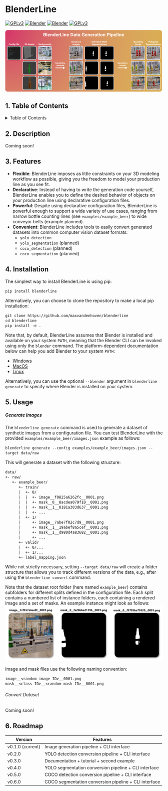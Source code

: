 # BlenderLine

[![GPLv3](https://img.shields.io/static/v1?message=GPLv3&color=blue&label=License&style=flat)](https://www.gnu.org/licenses/gpl-3.0)
[![Blender](https://img.shields.io/static/v1?message=3.10%2B&logo=python&color=blue&logoColor=white&label=Python&style=flat)](https://www.python.org/)
[![Blender](https://img.shields.io/static/v1?message=3.4%2B&logo=blender&color=orange&logoColor=white&label=Blender&style=flat)](https://www.blender.org/)
[![GPLv3](https://img.shields.io/static/v1?message=black&color=black&label=Code%20style&style=flat)](https://github.com/psf/black)


![](https://raw.githubusercontent.com/maxvandenhoven/blenderline/main/img/workflow.png)

## 1. Table of Contents
<details>
<summary> Table of Contents </summary>

- [1. Table of Contents](#1-table-of-contents)
- [2. Description](#2-description)
- [3. Features](#3-features)
- [4. Installation](#4-installation)
- [5. Usage](#5-usage)
- [6. Roadmap](#6-roadmap)

</details>


## 2. Description
Coming soon!


## 3. Features
- **Flexible**: BlenderLine imposes as little constraints on your 3D modeling workflow as possible, giving you the freedom to model your production line as you see fit.
- **Declarative**: Instead of having to write the generation code yourself, BlenderLine enables you to define the desired behavior of objects on your production line using declarative configuration files. 
- **Powerful**: Despite using declarative configuration files, BlenderLine is powerful enough to support a wide variety of use cases, ranging from narrow bottle counting lines (see `examples/example_beer`) to wide conveyor belts (example planned).
- **Convenient**: BlenderLine includes tools to easily convert generated datasets into common computer vision dataset formats:
  - `yolo_detection`
  - `yolo_segmentation` (planned)
  - `coco_detection` (planned)
  - `coco_segmentation` (planned)


## 4. Installation
The simplest way to install BlenderLine is using pip:
```
pip install blenderline
```

Alternatively, you can choose to clone the repository to make a local pip installation:
```
git clone https://github.com/maxvandenhoven/blenderline
cd blenderline
pip install -e .
```

Note that, by default, BlenderLine assumes that Blender is installed and available on your system `PATH`, meaning that the Blender CLI can be invoked using only the `blender` command. The platform-dependent documentation below can help you add Blender to your system `PATH`:
- [Windows](https://docs.blender.org/manual/en/latest/advanced/command_line/launch/windows.html)
- [MacOS](https://docs.blender.org/manual/en/latest/advanced/command_line/launch/macos.html)
- [Linux](https://docs.blender.org/manual/en/latest/advanced/command_line/launch/linux.html)

Alternatively, you can use the optional `--blender` argument in `blenderline generate` to specify where Blender is installed on your system.

## 5. Usage
##### Generate Images
The `blenderline generate` command is used to generate a dataset of synthetic images from a configuration file. You can test BlenderLine with the provided `examples/example_beer/images.json` example as follows:
```
blenderline generate --config examples/example_beer/images.json --target data/raw
```

This will generate a dataset with the following structure:
```
data/
+- raw/
   +- example_beer/
      +- train/
      |  +- 0/
      |  |  +- image__f0825a6262fc__0001.png
      |  |  +- mask__0__8acdea079f10__0001.png
      |  |  +- mask__1__0181a303d637__0001.png
      |  |  +- ...
      |  +- 1/
      |     +- image__7abe7f02c7d9__0001.png
      |     +- mask__1__19abef8a5cef__0001.png
      |     +- mask__1__d980d4a83682__0001.png
      |     +- ...
      +- valid/
      |  +- 0/...
      |  +- 1/...
      +- label_mapping.json

```

While not strictly necessary, setting `--target data/raw` will create a folder structure that allows you to track different versions of the data, e.g., after using the `blenderline convert` command. 

Note that the dataset root folder (here named `example_beer`) contains subfolders for different splits defined in the configuration file. Each split contains a numbered list of instance folders, each containing a rendered image and a set of masks. An example instance might look as follows:
![](https://raw.githubusercontent.com/maxvandenhoven/blenderline/main/img/example-instance.png)


Image and mask files use the following naming convention:
```
image__<random image ID>__0001.png
mask__<class ID>__<random mask ID>__0001.png
```

###### Convert Dataset 
Coming soon!



## 6. Roadmap
| **Version**      | **Features**                                          |
|------------------|-------------------------------------------------------|
| v0.1.0 (current) | Image generation pipeline + CLI interface             |
| v0.2.0           | YOLO detection conversion pipeline + CLI interface    |
| v0.3.0           | Documentation + tutorial + second example             |
| v0.4.0           | YOLO segmentation conversion pipeline + CLI interface |
| v0.5.0           | COCO detection conversion pipeline + CLI interface    |
| v0.6.0           | COCO segmentation conversion pipeline + CLI interface |

